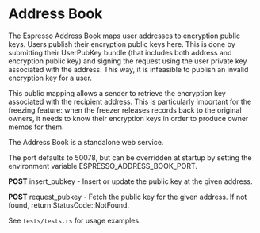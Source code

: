 <!--
 ~ Copyright (c) 2022 Espresso Systems (espressosys.com)
 -->

# Address Book

The Espresso Address Book maps user addresses to encryption public
keys. Users publish their encryption public keys here. This is done by
submitting their UserPubKey bundle (that includes both address and
encryption public key) and signing the request using the user private
key associated with the address. This way, it is infeasible to publish
an invalid encryption key for a user.

This public mapping allows a sender to retrieve the encryption key
associated with the recipient address. This is particularly important
for the freezing feature: when the freezer releases records back to
the original owners, it needs to know their encryption keys in order
to produce owner memos for them.

The Address Book is a standalone web service.

The port defaults to 50078, but can be overridden at startup by
setting the environment variable ESPRESSO_ADDRESS_BOOK_PORT.

**POST** insert_pubkey - Insert or update the public key at the given address.

**POST** request_pubkey - Fetch the public key for the given address. If
not found, return StatusCode::NotFound.

See `tests/tests.rs` for usage examples.
